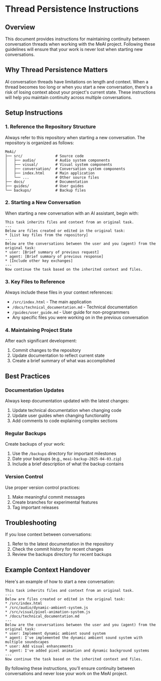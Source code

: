 # Thread Persistence Instructions

## Overview

This document provides instructions for maintaining continuity between conversation threads when working with the MeAI project. Following these guidelines will ensure that your work is never lost when starting new conversations.

## Why Thread Persistence Matters

AI conversation threads have limitations on length and context. When a thread becomes too long or when you start a new conversation, there's a risk of losing context about your project's current state. These instructions will help you maintain continuity across multiple conversations.

## Setup Instructions

### 1. Reference the Repository Structure

Always refer to this repository when starting a new conversation. The repository is organized as follows:

```
MeAi/
├── src/               # Source code
│   ├── audio/         # Audio system components
│   ├── visual/        # Visual system components
│   ├── conversation/  # Conversation system components
│   ├── index.html     # Main application
│   └── ...            # Other source files
├── docs/              # Documentation
├── guides/            # User guides
└── backups/           # Backup files
```

### 2. Starting a New Conversation

When starting a new conversation with an AI assistant, begin with:

```
This task inherits files and context from an original task.
---
Below are files created or edited in the original task:
* [List key files from the repository]
---
Below are the conversations between the user and you (agent) from the original task:
* user: [Brief summary of previous request]
* agent: [Brief summary of previous response]
* [Include other key exchanges]
---
Now continue the task based on the inherited context and files.
```

### 3. Key Files to Reference

Always include these files in your context references:

- `/src/index.html` - The main application
- `/docs/technical_documentation.md` - Technical documentation
- `/guides/user_guide.md` - User guide for non-programmers
- Any specific files you were working on in the previous conversation

### 4. Maintaining Project State

After each significant development:

1. Commit changes to the repository
2. Update documentation to reflect current state
3. Create a brief summary of what was accomplished

## Best Practices

### Documentation Updates

Always keep documentation updated with the latest changes:

1. Update technical documentation when changing code
2. Update user guides when changing functionality
3. Add comments to code explaining complex sections

### Regular Backups

Create backups of your work:

1. Use the `/backups` directory for important milestones
2. Date your backups (e.g., `meai-backup-2025-04-03.zip`)
3. Include a brief description of what the backup contains

### Version Control

Use proper version control practices:

1. Make meaningful commit messages
2. Create branches for experimental features
3. Tag important releases

## Troubleshooting

If you lose context between conversations:

1. Refer to the latest documentation in the repository
2. Check the commit history for recent changes
3. Review the backups directory for recent backups

## Example Context Handover

Here's an example of how to start a new conversation:

```
This task inherits files and context from an original task.
---
Below are files created or edited in the original task:
* /src/index.html
* /src/audio/dynamic-ambient-system.js
* /src/visual/pixel-animation-system.js
* /docs/technical_documentation.md
---
Below are the conversations between the user and you (agent) from the original task:
* user: Implement dynamic ambient sound system
* agent: I've implemented the dynamic ambient sound system with multiple soundscapes
* user: Add visual enhancements
* agent: I've added pixel animation and dynamic background systems
---
Now continue the task based on the inherited context and files.
```

By following these instructions, you'll ensure continuity between conversations and never lose your work on the MeAI project.
